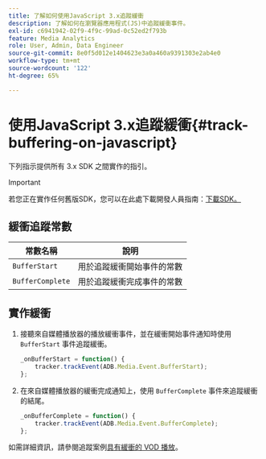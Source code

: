 ```yaml
---
title: 了解如何使用JavaScript 3.x追蹤緩衝
description: 了解如何在瀏覽器應用程式(JS)中追蹤緩衝事件。
exl-id: c6941942-02f9-4f9c-99ad-0c52ed2f793b
feature: Media Analytics
role: User, Admin, Data Engineer
source-git-commit: 8e0f5d012e1404623e3a0a460a9391303e2ab4e0
workflow-type: tm+mt
source-wordcount: '122'
ht-degree: 65%

---
```


# 使用JavaScript 3.x追蹤緩衝{#track-buffering-on-javascript}

下列指示提供所有 3.x SDK 之間實作的指引。

>[!IMPORTANT]
>
>若您正在實作任何舊版SDK，您可以在此處下載開發人員指南：[下載SDK。](/help/sdk-implement/download-sdks.md)

## 緩衝追蹤常數

| 常數名稱 | 說明 |
|---|---|
| `BufferStart` | 用於追蹤緩衝開始事件的常數 |
| `BufferComplete` | 用於追蹤緩衝完成事件的常數 |

## 實作緩衝

1. 接聽來自媒體播放器的播放緩衝事件，並在緩衝開始事件通知時使用 `BufferStart` 事件追蹤緩衝。

   ```js
   _onBufferStart = function() {
       tracker.trackEvent(ADB.Media.Event.BufferStart);
   };
   ```

1. 在來自媒體播放器的緩衝完成通知上，使用 `BufferComplete` 事件來追蹤緩衝的結尾。

   ```js
   _onBufferComplete = function() {
       tracker.trackEvent(ADB.Media.Event.BufferComplete);
   };
   ```

如需詳細資訊，請參閱追蹤案例[具有緩衝的 VOD 播放](/help/sdk-implement/tracking-scenarios/vod-buffering.md)。
